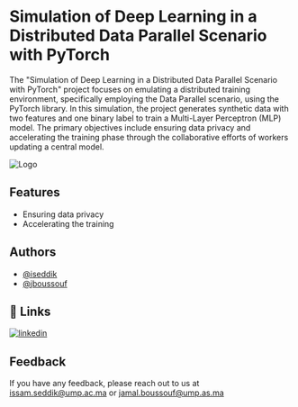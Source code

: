 
# Simulation of Deep Learning in a Distributed Data Parallel Scenario with PyTorch


The "Simulation of Deep Learning in a Distributed Data Parallel Scenario with PyTorch" project focuses on emulating a distributed training environment, specifically employing the Data Parallel scenario, using the PyTorch library. In this simulation, the project generates synthetic data with two features and one binary label to train a Multi-Layer Perceptron (MLP) model. The primary objectives include ensuring data privacy and accelerating the training phase through the collaborative efforts of workers updating a central model.

![Logo](https://github.com/iseddik/Simulation-of-deep-learning-in-a-distributed-case-according-to-two-scenarios-Data-architecture-/blob/main/figure.png?raw=true)






## Features

- Ensuring data privacy
- Accelerating the training


## Authors

- [@iseddik](https://github.com/iseddik)
- [@jboussouf](https://github.com/jboussouf)



## 🔗 Links
[![linkedin](https://img.shields.io/badge/linkedin-0A66C2?style=for-the-badge&logo=linkedin&logoColor=white)](https://www.linkedin.com/in/issamseddik/)

## Feedback

If you have any feedback, please reach out to us at issam.seddik@ump.ac.ma or jamal.boussouf@ump.as.ma

